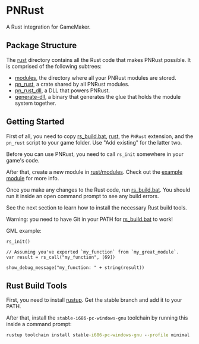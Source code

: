 # PNRust

A Rust integration for GameMaker.

## Package Structure

The [rust](rust) directory contains all the Rust code that makes
PNRust possible. It is comprised of the following subtrees:

- [modules](rust/modules), the directory where all your PNRust modules
  are stored.
- [pn_rust](rust/pn_rust), a crate shared by all PNRust modules.
- [pn_rust_dll](rust/pn_rust_dll), a DLL that powers PNRust.
- [generate-dll](rust/generate-dll), a binary that generates the glue
  that holds the module system together.

## Getting Started

First of all, you need to copy [rs_build.bat](rs_build.bat),
[rust](rust), the `PNRust` extension, and the `pn_rust` script to
your game folder. Use "Add existing" for the latter two.

Before you can use PNRust, you need to call `rs_init` somewhere in
your game's code.

After that, create a new module in [rust/modules](rust/modules). Check
out the [example module](rust/modules/example) for more info.

Once you make any changes to the Rust code, run
[rs_build.bat](rs_build.bat). You should run it inside an open command
prompt to see any build errors.

See the next section to learn how to install the necessary Rust build
tools.

Warning: you need to have Git in your PATH for
[rs_build.bat](rs_build.bat) to work!

GML example:

```gml
rs_init()

// Assuming you've exported `my_function` from `my_great_module`.
var result = rs_call("my_function", [69])

show_debug_message("my_function: " + string(result))
```

## Rust Build Tools

First, you need to install [rustup](https://rustup.rs/). Get the
stable branch and add it to your PATH.

After that, install the `stable-i686-pc-windows-gnu` toolchain by
running this inside a command prompt:

```cmd
rustup toolchain install stable-i686-pc-windows-gnu --profile minimal
```
